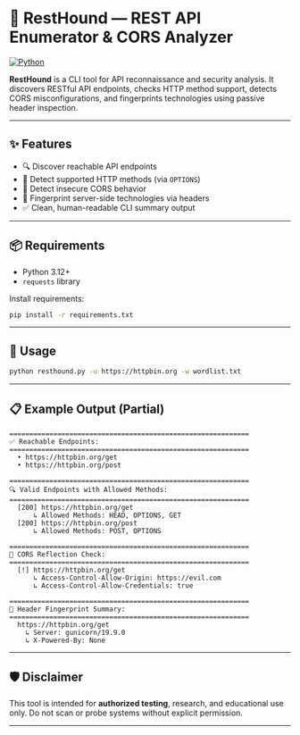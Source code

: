 
# 🐾 RestHound — REST API Enumerator & CORS Analyzer

[![Python](https://img.shields.io/badge/Python-3.12+-blue?logo=python&logoColor=white)](https://www.python.org/)

**RestHound** is a CLI tool for API reconnaissance and security analysis. It discovers RESTful API endpoints, checks HTTP method support, detects CORS misconfigurations, and fingerprints technologies using passive header inspection.

---

## ✨ Features

- 🔍 Discover reachable API endpoints
- 📮 Detect supported HTTP methods (via `OPTIONS`)
- 🚨 Detect insecure CORS behavior
- 🧬 Fingerprint server-side technologies via headers
- ✅ Clean, human-readable CLI summary output

---

## 📦 Requirements

- Python 3.12+
- `requests` library

Install requirements:

```bash
pip install -r requirements.txt
```

---

## 🚀 Usage

```bash
python resthound.py -u https://httpbin.org -w wordlist.txt
```

---

## 📋 Example Output (Partial)

```text
============================================================
✅ Reachable Endpoints:
============================================================
  • https://httpbin.org/get
  • https://httpbin.org/post

============================================================
🔍 Valid Endpoints with Allowed Methods:
============================================================
  [200] https://httpbin.org/get
      ↳ Allowed Methods: HEAD, OPTIONS, GET
  [200] https://httpbin.org/post
      ↳ Allowed Methods: POST, OPTIONS

============================================================
🚨 CORS Reflection Check:
============================================================
  [!] https://httpbin.org/get
      ↳ Access-Control-Allow-Origin: https://evil.com
      ↳ Access-Control-Allow-Credentials: true

============================================================
🧬 Header Fingerprint Summary:
============================================================
  https://httpbin.org/get
    ↳ Server: gunicorn/19.9.0
    ↳ X-Powered-By: None
```

---

## 🛡️ Disclaimer

This tool is intended for **authorized testing**, research, and educational use only. Do not scan or probe systems without explicit permission.

---
